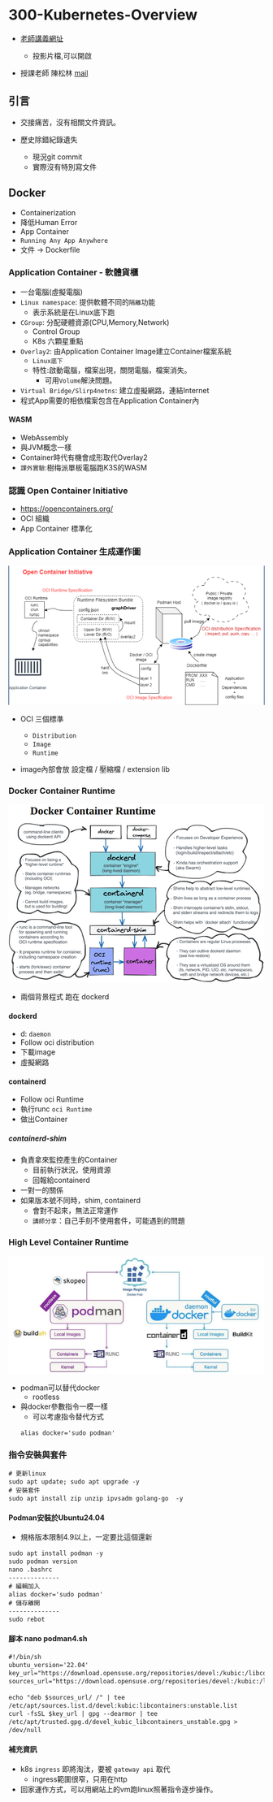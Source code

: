 # 300-Kubernetes-Overview

- [老師講義網址](https://goo.gl/9BZvMv)
  - 投影片檔,可以開啟

- 授課老師 陳松林 [mail](oc99.98@gmail.com)

## 引言

- 交接痛苦，沒有相關文件資訊。

- 歷史除錯紀錄遺失
  - 現況git commit
  - 實際沒有特別寫文件

## Docker

- Containerization
- 降低Human Error
- App Container
- `Running Any App Anywhere`
- 文件 -> Dockerfile

### Application Container - 軟體貨櫃

- 一台電腦(虛擬電腦)
- `Linux namespace`: 提供軟體不同的`隔離`功能
  - 表示系統是在Linux底下跑
- `CGroup`: 分配硬體資源(CPU,Memory,Network)
  - Control Group
  - K8s 六顆星重點
- `Overlay2`: 由Application Container Image建立Container檔案系統
  - `Linux底下`
  - 特性:啟動電腦，檔案出現，關閉電腦，檔案消失。
    - 可用`Volume`解決問題。
- `Virtual Bridge/Slirp4netns`: 建立虛擬網路，連結Internet
- 程式App需要的相依檔案包含在Application Container內

#### WASM

- WebAssembly
- 與JVM概念一樣
- Container時代有機會成形取代Overlay2
- `課外實驗`:樹梅派單板電腦跑K3S的WASM

### 認識 Open Container Initiative

- https://opencontainers.org/
- OCI 組織
- App Container 標準化

### Application Container 生成運作圖

![圖1](./images/1.png)

- OCI 三個標準
  - `Distribution`
  - `Image`
  - `Runtime`

- image內部會放 設定檔 / 壓縮檔 / extension lib

### Docker Container Runtime

![圖2](./images/2.png)
- 兩個背景程式 跑在 dockerd

#### dockerd
- d: `daemon`
- Follow oci distribution
- 下載image
- 虛擬網路

#### containerd

- Follow oci Runtime
- 執行runc `oci Runtime`
- 做出Container

##### containerd-shim

- 負責拿來監控產生的Container
  - 目前執行狀況，使用資源
  - 回報給containerd
- 一對一的關係
- 如果版本號不同時，shim, containerd
  - 會對不起來，無法正常運作
  - `講師分享`：自己手刻不使用套件，可能遇到的問題

### High Level Container Runtime

![圖3](./images/3.png)
- podman可以替代docker
  - rootless
- 與docker參數指令一模一樣
  - 可以考慮指令替代方式
  ```cmd=
  alias docker='sudo podman'
  ```

### 指令安裝與套件

```cmd=
# 更新linux
sudo apt update; sudo apt upgrade -y
# 安裝套件
sudo apt install zip unzip ipvsadm golang-go  -y
```

#### Podman安裝於Ubuntu24.04

- 規格版本限制4.9以上，一定要比這個還新

```cmd=
sudo apt install podman -y
sudo podman version
nano .bashrc
--------------
# 編輯加入
alias docker='sudo podman'
# 儲存離開
--------------
sudo rebot
```

#### 腳本 nano podman4.sh

```shell=
#!/bin/sh
ubuntu_version='22.04'
key_url="https://download.opensuse.org/repositories/devel:/kubic:/libcontainers:/unstable/xUbuntu_${ubuntu_version}/Release.key"
sources_url="https://download.opensuse.org/repositories/devel:/kubic:/libcontainers:/unstable/xUbuntu_${ubuntu_version}"

echo "deb $sources_url/ /" | tee /etc/apt/sources.list.d/devel:kubic:libcontainers:unstable.list
curl -fsSL $key_url | gpg --dearmor | tee /etc/apt/trusted.gpg.d/devel_kubic_libcontainers_unstable.gpg > /dev/null
```


#### 補充資訊

- k8s `ingress` 即將淘汰，要被 `gateway api` 取代
  - ingress範圍很窄，只用在http
- 回家運作方式，可以用網站上的vm跑linux照著指令逐步操作。